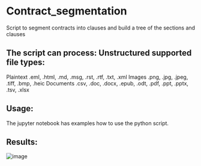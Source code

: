 # Contract_segmentation
Script to segment contracts into clauses and build a tree of the sections and clauses

## The script can process: Unstructured supported file types:
Plaintext .eml, .html, .md, .msg, .rst, .rtf, .txt, .xml Images .png, .jpg, .jpeg, .tiff, .bmp, .heic Documents .csv, .doc, .docx, .epub, .odt, .pdf, .ppt, .pptx, .tsv, .xlsx

## Usage:
The jupyter notebook has examples how to use the python script.
## Results:
![image](https://github.com/mbenetti/contract_segmentation/assets/27162948/8ee1e7d4-87e8-4fa5-a74f-c8657388d73b)

